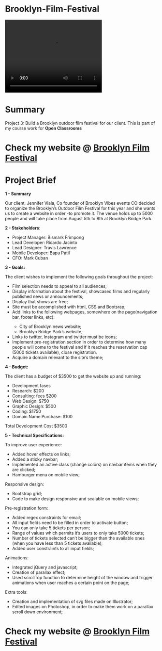 # Brooklyn-Film-Festival

<video width="320" height="240"  controls>
  <source src="movies/my-first-pro-website.mp4" type="video/mp4">
</video>

<h1> Summary </h1>

<p>Project 3: Build a Brooklyn outdoor film festival for our client. This is part of my course work for <strong> Open Classrooms </strong> </p>

<h1> Check my website @ <a href="https://ricardojacinto.github.io/brooklynFilmFestivalFinal/"> Brooklyn Film Festival </a>  </h1>

<h1> Project Brief </h1>

<strong> 1 – Summary </strong>
<p>Our client, Jennifer Viala, Co founder of Brooklyn Vibes events CO decided to organize the Brooklyn’s Outdoor Film Festival for this year and she wants us to create a website in order -to promote it.
The venue holds up to 5000 people and will take place from August 5th to 8th at Brooklyn Bridge Park. </p>


<strong>2 - Stakeholders: </strong>
<ul> 
	<li> Project Manager: Bismark Frimpong </li>
	<li> Lead Developer: Ricardo Jacinto </li>
	<li> Lead Designer: Travis Lawrence </li>
	<li> Mobile Developer: Bapu Patil </li>
	<li> CFO: Mark Cuban </li>
</ul>

<strong> 3 - Goals: </strong>
<p> The client wishes to implement the following goals throughout the project: </p>
<ul>
   <li>Film selection needs to appeal to all audiences;</li>
   <li>Display information about the festival, showcased films and regularly published news or announcements;</li>
   <li>Display that shows are free;</li>
   <li>Site must be accomplished with html, CSS and Bootsrap;</li>
   <li>Add links to the following webpages, somewhere on the page(navigation bar, footer links, etc):</li> 	
   <ul>
	   <li>City of Brooklyn news website; </li>
	   <li>Brooklyn Bridge Park’s website; </li>
   </ul>
   <li>Links to twitter, Instagram and twitter must be icons;</li>
   <li>Implement pre-registration section in order to determine how many people will come to the festival and if it reaches the reservation cap (5000 tickets available), close registration.</li>
   <li>Acquire a domain relevant to the site’s theme;</li>
</ul>

<strong> 4 - Budget:  </strong>
<p> The client has a budget of $3500 to get the website up and running: </p>
<ul>
	<li>Development	fases </li>
	<li>Research: $200 </li>	
	<li>Consulting: fees $200 </li>	
	<li>Web Design: $750 </li>	
	<li>Graphic Design: $500 </li>	
	<li>Coding: $1750 </li>	
	<li>Domain Name Purchase: $100 </li>	
</ul>

Total Development Cost	$3500	

<strong> 5 - Technical Specifications: </strong>
<p> To improve user experience: </p>
<ul>
<li>Added hover effects on links;</li>
<li>Added a sticky navbar;</li>
<li>Implemented an active class (change colors) on navbar items when they are clicked;</li>
<li>Hamburger menu on mobile view;</li>
</ul>
<p> Responsive design: </p>
<ul>
<li>Bootstrap grid;</li>
<li>Code to make design responsive and scalable on mobile views;</li>
</ul>
<p> Pre-registration form: </p>
<ul>
<li>Added regex constraints for email;</li>
<li>All input fields need to be filled in order to activate button;</li>
<li>You can only take 5 tickets per person;</li>
<li>Range of values which permits it’s users to only take 5000 tickets;</li>
<li>Number of tickets selected can’t be bigger than the available ones (when you have less than 5 tickets available);</li>
<li> Added user constraints to all input fields;</li>
</ul>
<p> Animations: </p>
<ul>
<li>Integrated jQuery and javascript;</li>
<li> Creation of parallax effect; </li>
<li>Used scrollTop function to determine height of the window and trigger animations when user reaches a certain point on the page;</li>

</ul>
<p> Extra tools: </p>
<ul>
<li>Creation and implementation of svg files made on Illustrator; </li>
<li> Edited images on Photoshop, in order to make them work on a parallax scroll down environment;</li>
</ul>
	
<h1> Check my website @ <a href="https://ricardojacinto.github.io/brooklynFilmFestivalFinal/"> Brooklyn Film Festival </a>  </h1>

